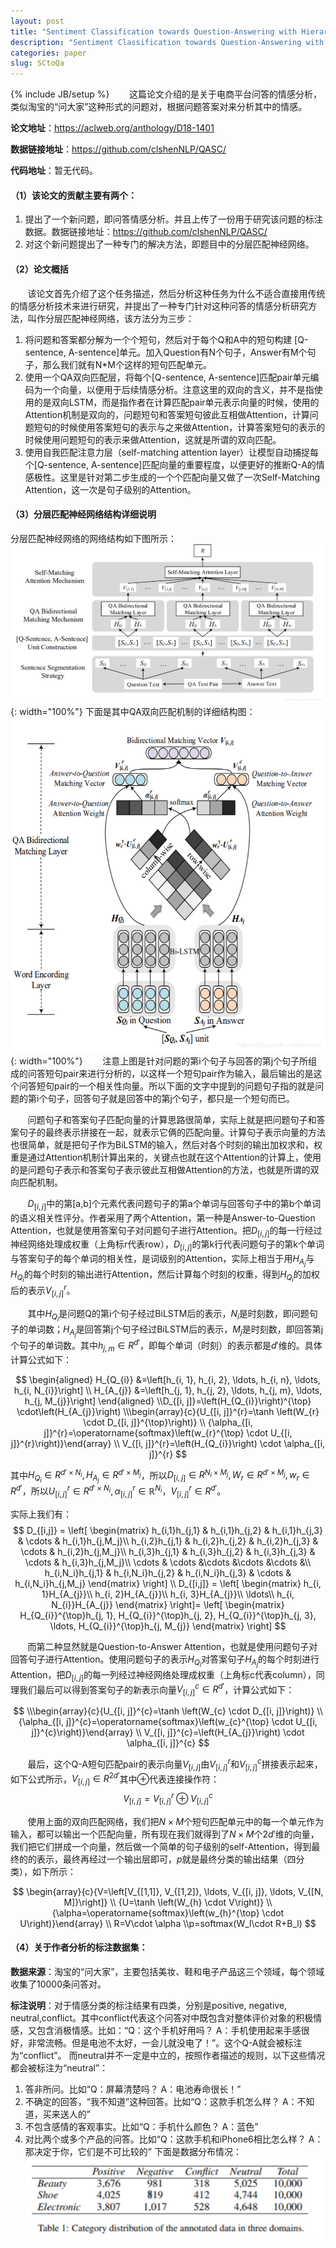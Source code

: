```yaml
---
layout: post
title: "Sentiment Classification towards Question-Answering with Hierarchical Matching Network 论文阅读笔记"
description: "Sentiment Classification towards Question-Answering with Hierarchical Matching Network 论文阅读笔记"
categories: paper
slug: SCtoQa
---
```

{% include JB/setup %}
&#160; &#160; &#160; &#160;这篇论文介绍的是关于电商平台问答的情感分析，类似淘宝的“问大家”这种形式的问题对，根据问题答案对来分析其中的情感。

**论文地址**：<https://aclweb.org/anthology/D18-1401>

**数据链接地址**：<https://github.com/clshenNLP/QASC/>

**代码地址**：暂无代码。
#### （1）该论文的贡献主要有两个：
 1. 提出了一个新问题，即问答情感分析。并且上传了一份用于研究该问题的标注数据。数据链接地址：<https://github.com/clshenNLP/QASC/>
 2. 对这个新问题提出了一种专门的解决方法，即题目中的分层匹配神经网络。

#### （2）论文概括
&#160; &#160; &#160; &#160;该论文首先介绍了这个任务描述，然后分析这种任务为什么不适合直接用传统的情感分析技术来进行研究，并提出了一种专门针对这种问答的情感分析研究方法，叫作分层匹配神经网络，该方法分为三步：
 1. 将问题和答案都分解为一个个短句，然后对于每个Q和A中的短句构建 [Q-sentence, A-sentence]单元。加入Question有N个句子，Answer有M个句子，那么我们就有N*M个这样的短句匹配单元。
 2. 使用一个QA双向匹配层，将每个[Q-sentence, A-sentence]匹配pair单元编码为一个向量，以便用于后续情感分析。注意这里的双向的含义，并不是指使用的是双向LSTM，而是指作者在计算匹配pair单元表示向量的时候，使用的Attention机制是双向的，问题短句和答案短句彼此互相做Attention，计算问题短句的时候使用答案短句的表示与之来做Attention，计算答案短句的表示的时候使用问题短句的表示来做Attention，这就是所谓的双向匹配。
 3. 使用自我匹配注意力层（self-matching attention layer）让模型自动捕捉每个[Q-sentence, A-sentence]匹配向量的重要程度，以便更好的推断Q-A的情感极性。这里是针对第二步生成的一个个匹配向量又做了一次Self-Matching Attention，这一次是句子级别的Attention。
 
#### （3）分层匹配神经网络结构详细说明
 分层匹配神经网络的网络结构如下图所示：
![分层神经网络结构](/images/posts/post1-1.png){: width="100%"}
下面是其中QA双向匹配机制的详细结构图：
![QA双向匹配机制的详细结构图](/images/posts/post1-2.png){: width="100%"}
&#160; &#160; &#160; &#160;注意上图是针对问题的第i个句子与回答的第j个句子所组成的问答短句pair来进行分析的，以这样一个短句pair作为输入，最后输出的是这个问答短句pair的一个相关性向量。所以下面的文字中提到的问题句子指的就是问题的第i个句子，回答句子就是回答中的第j个句子，都只是一个短句而已。 

&#160; &#160; &#160; &#160;问题句子和答案句子匹配向量的计算思路很简单，实际上就是把问题句子和答案句子的最终表示拼接在一起，就表示它俩的匹配向量。计算句子表示向量的方法也很简单，就是把句子作为BiLSTM的输入，然后对各个时刻的输出加权求和，权重是通过Attention机制计算出来的，关键点也就在这个Attention的计算上，使用的是问题句子表示和答案句子表示彼此互相做Attention的方法，也就是所谓的双向匹配机制。

&#160; &#160; &#160; &#160;$D_{[i,j]}$中的第[a,b]个元素代表问题句子的第a个单词与回答句子中的第b个单词的语义相关性评分。作者采用了两个Attention，第一种是Answer-to-Question Attention，也就是使用答案句子对问题句子进行Attention。把$D_{[i,j]}$的每一行经过神经网络处理成权重（上角标r代表row），$D_{[i,j]}$的第k行代表问题句子的第k个单词与答案句子的每个单词的相关性，是词级别的Attention，实际上相当于用$H_{A_j}$与$H_{Q_i}$的每个时刻的输出进行Attention，然后计算每个时刻的权重，得到$H_{Q_i}$的加权后的表示$V_{[i,j]}^r$。

&#160; &#160; &#160; &#160;其中$H_{Q_i}$是问题Q的第i个句子经过BiLSTM后的表示，$N_i$是时刻数，即问题句子的单词数；$H_{A_j}$是回答第j个句子经过BiLSTM后的表示，$M_j$是时刻数，即回答第j个句子的单词数。其中$h_{j,m}\in R^{d'}$，即每个单词（时刻）的表示都是$d'$维的。具体计算公式如下：

$$
\begin{aligned} H_{Q_{i}} &=\left[h_{i, 1}, h_{i, 2}, \ldots, h_{i, n}, \ldots, h_{i, N_{i}}\right] 
\\ H_{A_{j}} &=\left[h_{j, 1}, h_{j, 2}, \ldots, h_{j, m}, \ldots, h_{j, M_{j}}\right] \end{aligned}
\\D_{[i, j]}=\left(H_{Q_{i}}\right)^{\top} \cdot\left(H_{A_{j}}\right)
\\\begin{array}{c}{U_{[i, j]}^{r}=\tanh \left(W_{r} \cdot D_{[i, j]}^{\top}\right)} 
\\ {\alpha_{[i, j]}^{r}=\operatorname{softmax}\left(w_{r}^{\top} \cdot U_{[i, j]}^{r}\right)}\end{array}
\\ V_{[i, j]}^{r}=\left(H_{Q_{i}}\right) \cdot \alpha_{[i, j]}^{r}
$$

其中$H_{Q_i}\in R^{d'\times N_i},H_{A_j}\in R^{d'\times M_j}$，所以$D_{[i,j]}\in R^{N_i\times M_j},W_r\in R^{d'\times M_j},w_r \in R^{d'}$，所以$U_{[i,j]}^r\in R^{d'\times N_i},\alpha_{[i, j]}^{r} \in \mathbb{R}^{N_{i}}，V_{[i,j]}^r\in R^{d'}$。

实际上我们有：
$$
D_{[i,j]} = \left[
 \begin{matrix}
   h_{i,1}h_{j,1} & h_{i,1}h_{j,2} & h_{i,1}h_{j,3} & \cdots & h_{i,1}h_{j,M_j}\\
   h_{i,2}h_{j,1} & h_{i,2}h_{j,2} & h_{i,2}h_{j,3} & \cdots & h_{i,2}h_{j,M_j}\\
   h_{i,3}h_{j,1} & h_{i,3}h_{j,2} & h_{i,3}h_{j,3} & \cdots & h_{i,3}h_{j,M_j}\\
   \cdots & \cdots &\cdots &\cdots &\cdots &\\
   h_{i,N_i}h_{j,1} & h_{i,N_i}h_{j,2} & h_{i,N_i}h_{j,3} & \cdots & h_{i,N_i}h_{j,M_j}
  \end{matrix} 
\right] \\
D_{[i,j]} = \left[
 \begin{matrix}
 h_{i, 1}H_{A_{j}}\\ h_{i, 2}H_{A_{j}}\\ h_{i, 3}H_{A_{j}}\\ \ldots\\ h_{i, N_{i}}H_{A_{j}}
 \end{matrix} 
\right]= \left[
 \begin{matrix}
 H_{Q_{i}}^{\top}h_{j, 1}, H_{Q_{i}}^{\top}h_{j, 2}, H_{Q_{i}}^{\top}h_{j, 3}, \ldots, H_{Q_{i}}^{\top}h_{j, M_{j}}
 \end{matrix} 
\right]
$$


&#160; &#160; &#160; &#160;而第二种显然就是Question-to-Answer Attention，也就是使用问题句子对回答句子进行Attention。使用问题句子的表示$H_{Q_i}$对答案句子$H_{A_j}$的每个时刻进行Attention，把$D_{[i,j]}$的每一列经过神经网络处理成权重（上角标c代表column），同理我们最后可以得到答案句子的新表示向量$V_{[i,j]}^c \in R^{d'}$，计算公式如下：

$$
\\\begin{array}{c}{U_{[i, j]}^{c}=\tanh \left(W_{c} \cdot D_{[i, j]}\right)} 
\\ {\alpha_{[i, j]}^{c}=\operatorname{softmax}\left(w_{c}^{\top} \cdot U_{[i, j]}^{c}\right)}\end{array}
\\ V_{[i, j]}^{c}=\left(H_{A_{j}}\right) \cdot \alpha_{[i, j]}^{c}
$$

&#160; &#160; &#160; &#160;最后，这个Q-A短句匹配pair的表示向量$V_{[i,j]}$由$V_{[i,j]}^r$和$V_{[i,j]}^c$拼接表示起来，如下公式所示，$V_{[i,j]}\in R^{2d'}$其中$\oplus$代表连接操作符：
$$V_{[i, j]}=V_{[i, j]}^{r} \oplus V_{[i, j]}^{c}$$

&#160; &#160; &#160; &#160;使用上面的双向匹配网络，我们把$N\times M$个短句匹配单元中的每一个单元作为输入，都可以输出一个匹配向量，所有现在我们就得到了$N\times M$个$2d'$维的向量，我们把它们拼成一个向量，然后做一个简单的句子级别的self-Attention，得到最终的的表示，最终再经过一个输出层即可，$p$就是最终分类的输出结果（四分类），如下所示：

$$
\begin{array}{c}{V=\left[V_{[1,1]}, V_{[1,2]}, \ldots, V_{[i, j]}, \ldots, V_{[N, M]}\right]} 
\\ {U=\tanh \left(W_{h} \cdot V\right)} 
\\ {\alpha=\operatorname{softmax}\left(w_{h}^{\top} \cdot U\right)}\end{array}
\\ R=V\cdot \alpha
\\p=softmax(W_l\cdot R+B_l)
$$


#### （4）关于作者分析的标注数据集：
**数据来源**：淘宝的“问大家”，主要包括美妆、鞋和电子产品这三个领域，每个领域收集了10000条问答对。

**标注说明**：对于情感分类的标注结果有四类，分别是positive, negative, neutral,conflict。其中conflict代表这个问答对中既包含对整体评价对象的积极情感，又包含消极情感。比如：“Q：这个手机好用吗？  A：手机使用起来手感很好，非常流畅。但是电池不太好，一会儿就没电了！”。这个Q-A就会被标注为“conflict”。
而neutral并不一定是中立的，按照作者描述的规则，以下这些情况都会被标注为“neutral”：

 1. 答非所问。比如“Q：屏幕清楚吗？ A：电池寿命很长！”
 2. 不确定的回答，“我不知道”这种回答。比如“Q：这款手机怎么样？ A：不知道，买来送人的”
 3. 不包含感情的客观事实。比如“Q：手机什么颜色？ A：蓝色”
 4. 对比两个或多个产品的问答。比如“Q：这款手机和iPhone6相比怎么样？ A：那决定于你，它们是不可比较的”
下面是数据分布情况：
![标注数据分布情况](/images/posts/post1-3.png)
 
